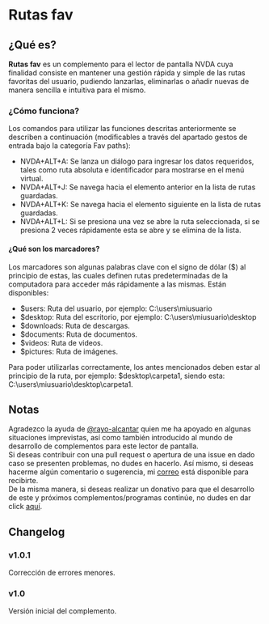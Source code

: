 # Rutas fav

## ¿Qué es?

**Rutas fav** es un complemento para el lector de pantalla NVDA cuya finalidad consiste en mantener una gestión rápida y simple de las rutas favoritas del usuario, pudiendo lanzarlas, eliminarlas o añadir nuevas de manera sencilla e intuitiva para el mismo.

### ¿Cómo funciona?
Los comandos para utilizar las funciones descritas anteriormente se describen a continuación (modificables a través del apartado gestos de entrada bajo la categoría Fav paths):

* NVDA+ALT+A: Se lanza un diálogo para ingresar los datos requeridos, tales como ruta absoluta e identificador para mostrarse en el menú virtual.
* NVDA+ALT+J: Se navega hacia el elemento anterior en la lista de rutas guardadas.
* NVDA+ALT+K: Se navega hacia el elemento siguiente en la lista de rutas guardadas.
* NVDA+ALT+L: Si se presiona una vez se abre la ruta seleccionada, si se presiona 2 veces rápidamente esta se abre y se elimina de la lista.

#### ¿Qué son los marcadores?

Los marcadores son algunas palabras clave con el signo de dólar ($) al principio de estas, las cuales definen rutas predeterminadas de la computadora para acceder más rápidamente a las mismas. Están disponibles:

* $users: Ruta del usuario, por ejemplo: C:\users\miusuario
* $desktop: Ruta del escritorio, por ejemplo: C:\users\miusuario\desktop
* $downloads: Ruta de descargas.
* $documents: Ruta de documentos.
* $videos: Ruta de videos.
* $pictures: Ruta de imágenes.

Para poder utilizarlas correctamente, los antes mencionados deben estar al principio de la ruta, por ejemplo: $desktop\carpeta1, siendo esta: C:\users\miusuario\desktop\carpeta1.

## Notas

Agradezco la ayuda de [@rayo-alcantar](https://github.com/rayo-alcantar/) quien me ha apoyado en algunas situaciones imprevistas, así como también introducido al mundo de desarrollo de complementos para este lector de pantalla.  
Si deseas contribuir con una pull request o apertura de una issue en dado caso se presenten problemas, no dudes en hacerlo. Así mismo, si deseas hacerme algún comentario o sugerencia, mi [correo](mailto:angeldelosreyesfaz@gmail.com) está disponible para recibirte.  
De la misma manera, si deseas realizar un donativo para que el desarrollo de este y próximos complementos/programas continúe, no dudes en dar click [aquí](https://www.paypal.com/paypalme/r05angel).  

## Changelog

### v1.0.1

Corrección de errores menores.

### v1.0

Versión inicial del complemento.